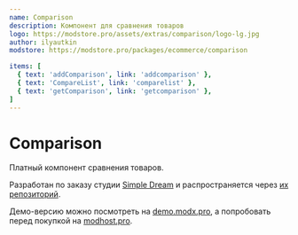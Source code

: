 ```yaml
---
name: Comparison
description: Компонент для сравнения товаров
logo: https://modstore.pro/assets/extras/comparison/logo-lg.jpg
author: ilyautkin
modstore: https://modstore.pro/packages/ecommerce/comparison

items: [
  { text: 'addComparison', link: 'addcomparison' },
  { text: 'CompareList', link: 'comparelist' },
  { text: 'getComparison', link: 'getcomparison' },
]
---
```

# Comparison

Платный компонент сравнения товаров.

Разработан по заказу студии [Simple Dream][1] и распространяется через [их репозиторий][2].

Демо-версию можно посмотреть на [demo.modx.pro][3], а попробовать перед покупкой на [modhost.pro][4].

[1]: http://simpledream.ru
[2]: http://store.simpledream.ru/comparison
[3]: http://demo.modx.pro/comparison/
[4]: https://modhost.pro

